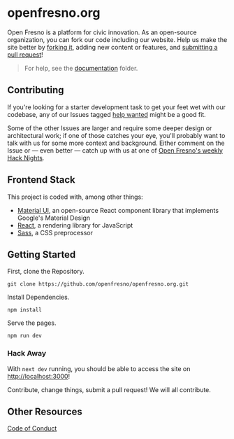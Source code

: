 # openfresno.org

Open Fresno is a platform for civic innovation. As an open-source organization, you can fork our code including our
website. Help us make the site better by [forking it](https://help.github.com/articles/fork-a-repo/), adding new content
or features, and [submitting a pull request](https://help.github.com/articles/creating-a-pull-request/)!

> For help, see the [documentation](/public/documentation) folder.

## Contributing

If you're looking for a starter development task to get your feet wet with our codebase, any of our Issues
tagged [help wanted](https://github.com/openfresno/openfresno.org/issues) might be a good fit.

Some of the other Issues are larger and require some deeper design or architectural work; if one of those catches your
eye, you'll probably want to talk with us for some more context and background. Either comment on the Issue or — even
better — catch up with us at one of [Open Fresno's weekly Hack Nights](https://www.meetup.com/openfresno/).

## Frontend Stack

This project is coded with, among other things:

- [Material UI](https://mui.com/material-ui/), an open-source React component library that implements Google's Material
  Design
- [React](https://facebook.github.io/react/), a rendering library for JavaScript
- [Sass](https://sass-lang.com/), a CSS preprocessor

## Getting Started

First, clone the Repository.

```shell
git clone https://github.com/openfresno/openfresno.org.git
```

Install Dependencies.

```shell
npm install
```

Serve the pages.

```shell
npm run dev
```

### Hack Away

With `next dev` running, you should be able to access the site on [http://localhost:3000](http://localhost:3000)!

Contribute, change things, submit a pull request! We will all contribute.

## Other Resources

[Code of Conduct](https://github.com/openfresno/codeofconduct)
